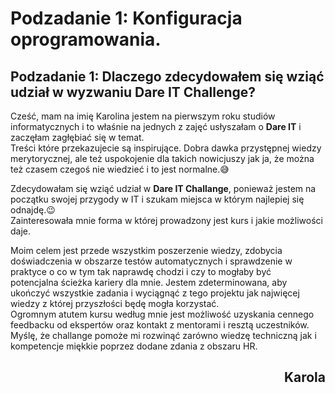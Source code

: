 [//]: <> (Tytuł)
# Podzadanie 1: Konfiguracja oprogramowania.

[//]: <> (Podtytuł)
## Podzadanie 1: Dlaczego zdecydowałem się wziąć udział w wyzwaniu Dare IT Challenge?

Cześć, mam na imię Karolina jestem na pierwszym roku studiów informatycznych i to właśnie na jednych z zajęć usłyszałam o **Dare IT** i zaczęłam zagłębiać się w temat.</br>
Treści które przekazujecie są inspirujące. Dobra dawka przystępnej wiedzy merytorycznej, ale też uspokojenie dla takich nowicjuszy jak ja, że można też czasem czegoś nie wiedzieć i to jest normalne.😅

Zdecydowałam się wziąć udział w **Dare IT Challange**, ponieważ jestem na początku swojej przygody w IT i szukam miejsca w którym najlepiej się odnajdę.😉</br>
Zainteresowała mnie forma w której prowadzony jest kurs i jakie możliwości daje.

Moim celem jest przede wszystkim poszerzenie wiedzy, zdobycia doświadczenia w obszarze testów automatycznych i sprawdzenie w praktyce o co w tym tak naprawdę chodzi i czy to mogłaby być</br> potencjalna ścieżka kariery dla mnie.
Jestem zdeterminowana, aby ukończyć wszystkie zadania i wyciągnąć z tego projektu jak najwięcej wiedzy z której przyszłości będę mogła korzystać.</br>
Ogromnym atutem kursu według mnie jest możliwość uzyskania cennego feedbacku od ekspertów oraz kontakt z mentorami i resztą uczestników.</br>
Myślę, że challange pomoże mi rozwinąć zarówno wiedzę techniczną jak i kompetencje miękkie poprzez dodane zdania z obszaru HR.

## **<div dir="rtl">Karola</div>**

